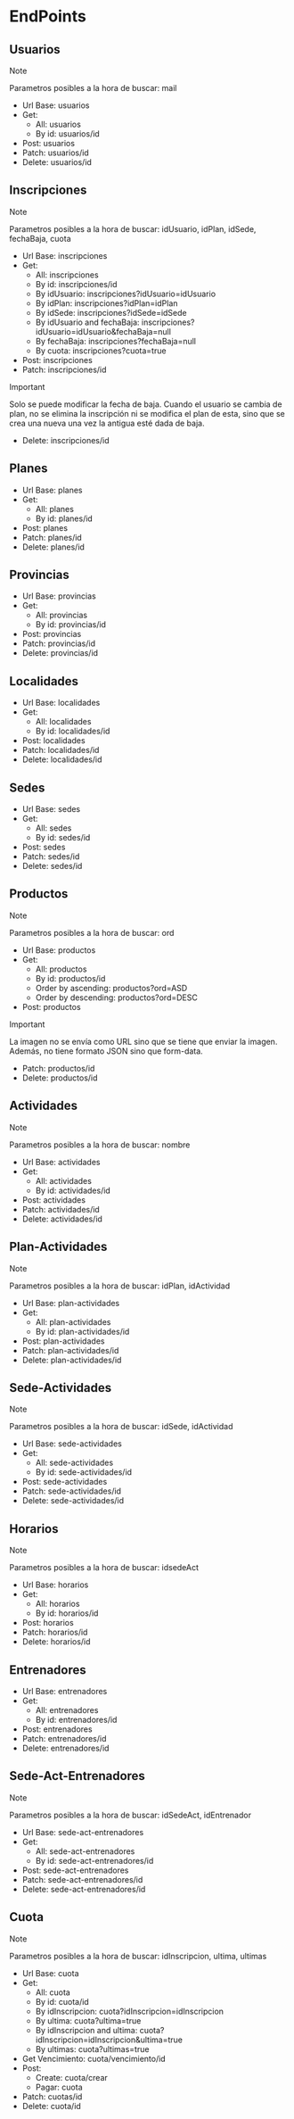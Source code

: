 # EndPoints

## Usuarios

> [!NOTE]
> Parametros posibles a la hora de buscar: mail

- Url Base: usuarios
- Get:
  - All: usuarios
  - By id: usuarios/id
- Post: usuarios
- Patch: usuarios/id
- Delete: usuarios/id

## Inscripciones

> [!NOTE]
> Parametros posibles a la hora de buscar: idUsuario, idPlan, idSede, fechaBaja, cuota

- Url Base: inscripciones
- Get:
  - All: inscripciones
  - By id: inscripciones/id
  - By idUsuario: inscripciones?idUsuario=idUsuario
  - By idPlan: inscripciones?idPlan=idPlan
  - By idSede: inscripciones?idSede=idSede
  - By idUsuario and fechaBaja: inscripciones?idUsuario=idUsuario&fechaBaja=null
  - By fechaBaja: inscripciones?fechaBaja=null
  - By cuota: inscripciones?cuota=true
- Post: inscripciones
- Patch: inscripciones/id
> [!IMPORTANT]
> Solo se puede modificar la fecha de baja. Cuando el usuario se cambia de plan, no se elimina la inscripción ni se modifica el plan de esta, sino que se crea una nueva una vez la antigua esté dada de baja.
- Delete: inscripciones/id

## Planes

- Url Base: planes
- Get:
  - All: planes
  - By id: planes/id
- Post: planes
- Patch: planes/id
- Delete: planes/id

## Provincias

- Url Base: provincias
- Get:
  - All: provincias
  - By id: provincias/id
- Post: provincias
- Patch: provincias/id
- Delete: provincias/id

## Localidades

- Url Base: localidades
- Get:
  - All: localidades
  - By id: localidades/id
- Post: localidades
- Patch: localidades/id
- Delete: localidades/id

## Sedes

- Url Base: sedes
- Get:
  - All: sedes
  - By id: sedes/id
- Post: sedes
- Patch: sedes/id
- Delete: sedes/id

## Productos

> [!NOTE]
> Parametros posibles a la hora de buscar: ord

- Url Base: productos
- Get:
  - All: productos
  - By id: productos/id
  - Order by ascending: productos?ord=ASD
  - Order by descending: productos?ord=DESC
- Post: productos
> [!IMPORTANT]
> La imagen no se envía como URL sino que se tiene que enviar la imagen. Además, no tiene formato JSON sino que form-data.
- Patch: productos/id
- Delete: productos/id

## Actividades

> [!NOTE]
> Parametros posibles a la hora de buscar: nombre

- Url Base: actividades
- Get:
  - All: actividades
  - By id: actividades/id
- Post: actividades
- Patch: actividades/id
- Delete: actividades/id

## Plan-Actividades

> [!NOTE]
> Parametros posibles a la hora de buscar: idPlan, idActividad

- Url Base: plan-actividades
- Get:
  - All: plan-actividades
  - By id: plan-actividades/id
- Post: plan-actividades
- Patch: plan-actividades/id
- Delete: plan-actividades/id

## Sede-Actividades

> [!NOTE]
> Parametros posibles a la hora de buscar: idSede, idActividad

- Url Base: sede-actividades
- Get:
  - All: sede-actividades
  - By id: sede-actividades/id
- Post: sede-actividades
- Patch: sede-actividades/id
- Delete: sede-actividades/id

## Horarios

> [!NOTE]
> Parametros posibles a la hora de buscar: idsedeAct

- Url Base: horarios
- Get:
  - All: horarios
  - By id: horarios/id
- Post: horarios
- Patch: horarios/id
- Delete: horarios/id

## Entrenadores

- Url Base: entrenadores
- Get:
  - All: entrenadores
  - By id: entrenadores/id
- Post: entrenadores
- Patch: entrenadores/id
- Delete: entrenadores/id

## Sede-Act-Entrenadores

> [!NOTE]
> Parametros posibles a la hora de buscar: idSedeAct, idEntrenador

- Url Base: sede-act-entrenadores
- Get:
  - All: sede-act-entrenadores
  - By id: sede-act-entrenadores/id
- Post: sede-act-entrenadores
- Patch: sede-act-entrenadores/id
- Delete: sede-act-entrenadores/id

## Cuota

> [!NOTE]
> Parametros posibles a la hora de buscar: idInscripcion, ultima, ultimas

- Url Base: cuota
- Get:
  - All: cuota
  - By id: cuota/id
  - By idInscripcion: cuota?idInscripcion=idInscripcion
  - By ultima: cuota?ultima=true
  - By idInscripcion and ultima: cuota?idInscripcion=idInscripcion&ultima=true
  - By ultimas: cuota?ultimas=true
- Get Vencimiento: cuota/vencimiento/id
- Post: 
  - Create: cuota/crear
  - Pagar: cuota
- Patch: cuotas/id
- Delete: cuota/id